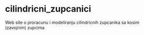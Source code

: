 # cilindricni_zupcanici
Web site o proracunu i modeliranju cilindricnih zupcanika sa kosim (zavojnim) zupcima
